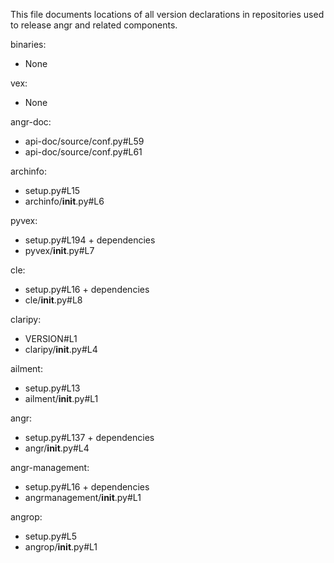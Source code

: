 This file documents locations of all version declarations in repositories used to release angr and related components.


binaries:
- None

vex:
- None

angr-doc:
- api-doc/source/conf.py#L59
- api-doc/source/conf.py#L61

archinfo:
- setup.py#L15
- archinfo/__init__.py#L6

pyvex:
- setup.py#L194 + dependencies
- pyvex/__init__.py#L7

cle:
- setup.py#L16 + dependencies
- cle/__init__.py#L8

claripy:
- VERSION#L1
- claripy/__init__.py#L4

ailment:
- setup.py#L13
- ailment/__init__.py#L1

angr:
- setup.py#L137 + dependencies
- angr/__init__.py#L4

angr-management:
- setup.py#L16 + dependencies
- angrmanagement/__init__.py#L1

angrop:
- setup.py#L5
- angrop/__init__.py#L1

